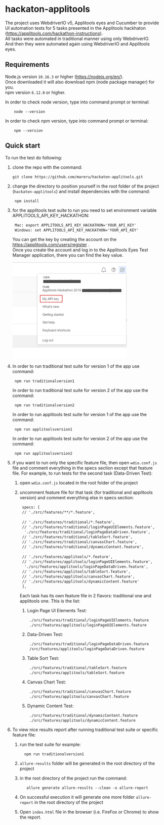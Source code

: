 # hackaton-applitools

The project uses WebdriverIO v5, Applitools eyes and Cucumber to provide UI automation tests for 
5 tasks presented in the Applitools hackhaton (https://applitools.com/hackathon-instructions).  
All tasks were automated in traditional manner using only WebdriverIO.  
And then they were automated again using WebdriverIO and Applitools eyes.

## Requirements
Node.js version `10.16.3` or higher (https://nodejs.org/en/).  
Once downloaded it will also download npm (node package manager) for you.  
npm version `6.12.0` or higher.

In order to check node version, type into command prompt or terminal:

        node --version
In order to check npm version, type into command prompt or terminal:

        npm --version

## Quick start
To run the test do following:
1. clone the repo with the command:  

       git clone https://github.com/mareru/hackaton-applitools.git
2. change the directory to position yourself in the root folder of the project (`hackaton-applitools`) and install dependencies with the command:

        npm install
3. for the applitools test suite to run you need to set environment variable APPLITOOLS_API_KEY_HACKATHON:

        Mac: export APPLITOOLS_API_KEY_HACKATHON='YOUR_API_KEY'
        Windows: set APPLITOOLS_API_KEY_HACKATHON='YOUR_API_KEY'
   You can get the key by creating the account on the https://applitools.com/users/register .  
   Once you create the account and log in to the Applitools Eyes Test Manager application, there you can find the key value.  
   
   ![API_KEY](src/resources/images/API_KEY.png)
4. In order to run traditional test suite for version 1 of the app use command:
        
        npm run traditionalversion1
   In order to run traditional test suite for version 2 of the app use the command:
   
        npm run traditionalversion2
   In order to run applitools test suite for version 1 of the app use the command:
    
        npm run applitoolsversion1
   In order to run applitools test suite for version 2 of the app use the command:
   
        npm run applitoolsversion2
5. if you want to run only the specific feature file, then open `wdio.conf.js` file and comment everything in the specs section except that feature file. 
For example, to run tests for the second task (Data-Driven Test):  
    1. open `wdio.conf.js` located in the root folder of the project
    2. uncomment feature file for that task (for traditional and applitools version) and comment everything else in specs section:
     
            specs: [
            // './src/features/**/*.feature',
    
            // './src/features/traditional/*.feature',
            // './src/features/traditional/loginPageUIElements.feature',
             './src/features/traditional/loginPageDataDriven.feature',
            // './src/features/traditional/tableSort.feature',
            // './src/features/traditional/canvasChart.feature',
            // './src/features/traditional/dynamicContent.feature',
    
            // './src/features/applitools/*.feature',
            // './src/features/applitools/loginPageUIElements.feature',
             './src/features/applitools/loginPageDataDriven.feature',
            // './src/features/applitools/tableSort.feature',
            // './src/features/applitools/canvasChart.feature',
            // './src/features/applitools/dynamicContent.feature'
            ],
        Each task has its own feature file in 2 flavors: traditional one and applitools one.
        This is the list:
        1. Login Page UI Elements Test:
        
                ./src/features/traditional/loginPageUIElements.feature
                ./src/features/applitools/loginPageUIElements.feature
        2. Data-Driven Test:
        
                ./src/features/traditional/loginPageDataDriven.feature
                /src/features/applitools/loginPageDataDriven.feature
        3. Table Sort Test:
        
                ./src/features/traditional/tableSort.feature
                ./src/features/applitools/tableSort.feature
        4. Canvas Chart Test:
        
                ./src/features/traditional/canvasChart.feature
                ./src/features/applitools/canvasChart.feature
        5. Dynamic Content Test:
                
                ./src/features/traditional/dynamicContent.feature
                ./src/features/applitools/dynamicContent.feature
6. To view nice results report after running traditional test suite or specific feature file:  
      1. run the test suite for example:  
               
               npm run traditionalversion1
      2. `allure-results` folder will be generated in the root directory of the project  
      3. in the root directory of the project run the command:
      
                allure generate allure-results --clean -o allure-report
      4. On successful execution it will generate one more folder `allure-report` in the root directory of the project
      5. Open `index.html` file in the browser (i.e. FireFox or Chrome) to show the report. 
